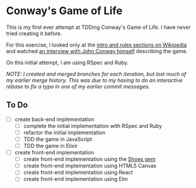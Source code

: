 # Conway's Game of Life

This is my first ever attempt at TDDing Conway's Game of Life. I have never
tried creating it before.

For this exercise, I looked only at the [intro and rules sections on
Wikipedia](https://en.wikipedia.org/wiki/Conway%27s_Game_of_Life) and watched
[an interview with John Conway
himself](https://www.youtube.com/watch?v=E8kUJL04ELA) describing the game.

On this initial attempt, I am using RSpec and Ruby.

*NOTE: I created and merged branches for each iteration, but lost much of my
earlier merge history. This was due to my having to do an interactive rebase to
fix a typo in one of my earlier commit messages.*

## To Do

- [ ] create back-end implementation
  - [ ] complete the initial implementation with RSpec and Ruby
  - [ ] refactor the initial implementation
  - [ ] TDD the game in JavaScript
  - [ ] TDD the game in Elixir
- [ ] create front-end implementation
  - [ ] create front-end implementation using the [Shoes
    gem ](https://github.com/shoes/shoes4)
  - [ ] create front-end implementation using HTML5 Canvas
  - [ ] create front-end implementation using React
  - [ ] create front-end implementation using Elm
